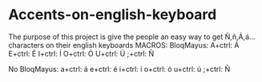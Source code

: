 # Accents-on-english-keyboard
The purpose of this project is give the people an easy way to get Ñ,ñ,Á,á... characters on their english keyboards
MACROS:
BloqMayus:
A+ctrl: Á
E+ctrl: É
I+ctrl: Í
O+ctrl: Ó
U+ctrl: Ú
;+ctrl: Ñ

No BloqMayus:
a+ctrl: á
e+ctrl: é
i+ctrl: í
o+ctrl: ó
u+ctrl: ú
;+ctrl: Ñ
